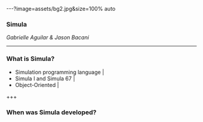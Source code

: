 ---?image=assets/bg2.jpg&size=100% auto

### Simula  
  
*Gabrielle Aguilar & Jason Bacani*

--- 

### What is Simula?
- Simulation programming language |
- Simula I and Simula 67 |
- Object-Oriented |

+++

### When was Simula developed?